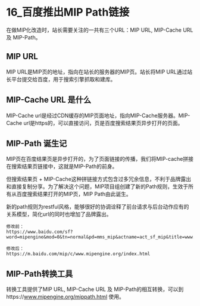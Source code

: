 # 16_百度推出MIP Path链接

在做MIP化改造时，站长需要关注的一共有三个URL：MIP URL, MIP-Cache URL 及 MIP-Path。

## MIP URL
MIP URL是MIP页的地址，指向在站长的服务器的MIP页。站长将MIP URL通过站长平台提交给百度，用于搜索引擎抓取和建库。

## MIP-Cache URL 是什么
MIP-Cache url是经过CDN缓存的MIP页面地址，指向MIP-Cache服务器。MIP-Cache url是https的，可以直接访问，页是百度搜索结果页异步打开的页面。

## MIP-Path 诞生记
MIP页在百度结果页是异步打开的，为了页面链接的传播，我们将MIP-cache拼接在搜索结果页链接中，这就是MIP-Path的前身。

但搜索结果页 + MIP-Cache这种拼链接方式包含过多冗余信息，不利于品牌露出和直接复制分享。为了解决这个问题，MIP项目组创建了新的Path规则，生效于所有从百度搜索结果打开的MIP页，MIP Path由此诞生。

新的path规则为restful风格，能够很好的协调诠释了前台请求与后台动作应有的关系模型，简化url的同时也增加了品牌露出。

```
修改前：
https://www.baidu.com/sf?word=mipengine&mod=0&tn=normal&pd=mms_mip&actname=act_sf_mip&title=www.mipengine.org&top=%7B%22sfhs%22%3A4%7D&ext=%7B%22url%22%3A%22%252F%252Fmipcache.bdstatic.com%252Fc%252Fwww.mipengine.org%252F%22%2C%22lid%22%3A%222179864842002628151%22%7D&lid=2179864842002628151&ms=1&frsrcid=1599&frorder=1

修改后：
https://m.baidu.com/mip/c/www.mipengine.org/index.html
```

## MIP-Path转换工具
转换工具提供了MIP URL, MIP-Cache URL 及 MIP-Path的相互转换，可以到https://www.mipengine.org/mippath.html 使用。

